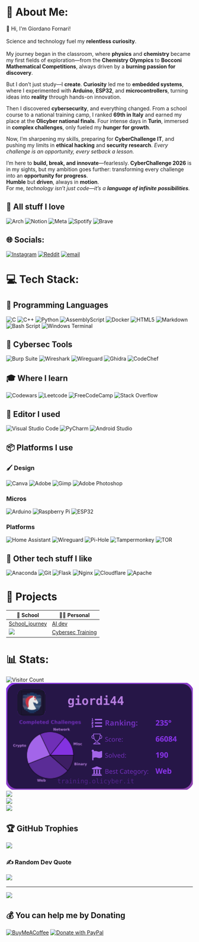 # 💫 About Me:

👋 Hi, I'm Giordano Fornari!  <br>  
Science and technology fuel my **relentless curiosity**. <br>  
My journey began in the classroom, where **physics** and **chemistry** became my first fields of exploration—from the **Chemistry Olympics** to **Bocconi Mathematical Competitions**, always driven by a **burning passion for discovery**. <br>  

But I don’t just study—I **create**. **Curiosity** led me to **embedded systems**, where I experimented with **Arduino**, **ESP32**, and **microcontrollers**, turning ideas into **reality** through hands-on innovation. <br>  

Then I discovered **cybersecurity**, and everything changed. From a school course to a national training camp, I ranked **69th in Italy** and earned my place at the **Olicyber national finals**. Four intense days in **Turin**, immersed in **complex challenges**, only fueled my **hunger for growth**. <br>  

Now, I’m sharpening my skills, preparing for **CyberChallenge IT**, and pushing my limits in **ethical hacking** and **security research**. _Every challenge is an opportunity, every setback a lesson._  

I’m here to **build, break, and innovate**—fearlessly. **CyberChallenge 2026** is in my sights, but my ambition goes further: transforming every challenge into an **opportunity for progress**.  
**Humble** but **driven**, always in **motion**.  
For me, _technology isn’t just code—it’s a **language of infinite possibilities**._  

## 💙 All stuff I love

![Arch](https://img.shields.io/badge/Arch%20Linux-1793D1?logo=arch-linux&logoColor=fff&style=for-the-badge)
![Notion](https://img.shields.io/badge/Notion-%23000000.svg?style=for-the-badge&logo=notion&logoColor=white)
![Meta](https://img.shields.io/badge/Meta-%230467DF.svg?style=for-the-badge&logo=Meta&logoColor=white)
![Spotify](https://img.shields.io/badge/Spotify-1ED760?style=for-the-badge&logo=spotify&logoColor=white)
![Brave](https://img.shields.io/badge/Brave-FB542B?style=for-the-badge&logo=Brave&logoColor=white)
<!-- ![Hugo](https://img.shields.io/badge/Hugo-black.svg?style=for-the-badge&logo=Hugo) -->

## 🌐 Socials:

[![Instagram](https://img.shields.io/badge/Instagram-%23E4405F.svg?logo=Instagram&logoColor=white)](https://instagram.com/@fornari.giordano) 
[![Reddit](https://img.shields.io/badge/Reddit-%23FF4500.svg?logo=Reddit&logoColor=white)](https://reddit.com/user/ExcellentDrummer5481) 
[![email](https://img.shields.io/badge/Email-D14836?logo=gmail&logoColor=white)](mailto:gfornari.casa@gmail.com) 

# 💻 Tech Stack:

## 🔀 **Programming Languages**

![C](https://img.shields.io/badge/c-%2300599C.svg?style=for-the-badge&logo=c&logoColor=white) 
![C++](https://img.shields.io/badge/c++-%2300599C.svg?style=for-the-badge&logo=c%2B%2B&logoColor=white) 
![Python](https://img.shields.io/badge/python-3670A0?style=for-the-badge&logo=python&logoColor=ffdd54) 
![AssemblyScript](https://img.shields.io/badge/assembly%20script-%23000000.svg?style=for-the-badge&logo=assemblyscript&logoColor=white) 
![Docker](https://img.shields.io/badge/docker-%230db7ed.svg?style=for-the-badge&logo=docker&logoColor=white) 
![HTML5](https://img.shields.io/badge/html5-%23E34F26.svg?style=for-the-badge&logo=html5&logoColor=white) 
![Markdown](https://img.shields.io/badge/markdown-%23000000.svg?style=for-the-badge&logo=markdown&logoColor=white) 
![Bash Script](https://img.shields.io/badge/bash-%23121011.svg?style=for-the-badge&logo=gnu-bash&logoColor=white) 
![Windows Terminal](https://img.shields.io/badge/Batch%20Script-%234D4D4D.svg?style=for-the-badge&logo=windows-terminal&logoColor=white) 
<br>
<!--
![OpenCV](https://img.shields.io/badge/opencv-%23white.svg?style=for-the-badge&logo=opencv&logoColor=white) 
![NumPy](https://img.shields.io/badge/numpy-%23013243.svg?style=for-the-badge&logo=numpy&logoColor=white) 
![PyTorch](https://img.shields.io/badge/PyTorch-%23EE4C2C.svg?style=for-the-badge&logo=PyTorch&logoColor=white) 
![TensorFlow](https://img.shields.io/badge/TensorFlow-%23FF6F00.svg?style=for-the-badge&logo=TensorFlow&logoColor=white) 
-->
## 🔐 **Cybersec Tools**  
![Burp Suite](https://img.shields.io/badge/Burp%20Suite-FF6F00?style=for-the-badge&logo=burp-suite&logoColor=white)
![Wireshark](https://img.shields.io/badge/Wireshark-1679A7?style=for-the-badge&logo=wireshark&logoColor=white)
![Wireguard](https://img.shields.io/badge/wireguard-%2388171A.svg?style=for-the-badge&logo=wireguard&logoColor=white)
![Ghidra](https://img.shields.io/badge/ghidra-000000?style=for-the-badge&logo=redragon&logoColor=white)
![CodeChef](https://img.shields.io/badge/CyberChef-5B4638?style=for-the-badge&logo=codechef&logoColor=white)

## 🎓 **Where I learn**

![Codewars](https://img.shields.io/badge/Codewars-B1361E?style=for-the-badge&logo=codewars&logoColor=grey)
![Leetcode](https://img.shields.io/badge/LeetCode-000000?style=for-the-badge&logo=LeetCode&logoColor=#d16c06)
![FreeCodeCamp](https://img.shields.io/badge/Freecodecamp-%23123.svg?&style=for-the-badge&logo=freecodecamp&logoColor=green)
![Stack Overflow](https://img.shields.io/badge/-Stackoverflow-FE7A16?style=for-the-badge&logo=stack-overflow&logoColor=white)

## 📝 **Editor I used**

![Visual Studio Code](https://img.shields.io/badge/Visual%20Studio%20Code-0078d7.svg?style=for-the-badge&logo=visual-studio-code&logoColor=white)
![PyCharm](https://img.shields.io/badge/pycharm-143?style=for-the-badge&logo=pycharm&logoColor=black&color=black&labelColor=green)
![Android Studio](https://img.shields.io/badge/android%20studio-346ac1?style=for-the-badge&logo=android%20studio&logoColor=white)

## 📦 **Platforms I use**

### 🖌️ **Design**
![Canva](https://img.shields.io/badge/Canva-%2300C4CC.svg?style=for-the-badge&logo=Canva&logoColor=white) 
![Adobe](https://img.shields.io/badge/adobe-%23FF0000.svg?style=for-the-badge&logo=adobe&logoColor=white) 
![Gimp](https://img.shields.io/badge/Gimp-657D8B?style=for-the-badge&logo=gimp&logoColor=FFFFFF) 
![Adobe Photoshop](https://img.shields.io/badge/adobe%20photoshop-%2331A8FF.svg?style=for-the-badge&logo=adobe%20photoshop&logoColor=white) 

### **Micros**
![Arduino](https://img.shields.io/badge/-Arduino-00979D?style=for-the-badge&logo=Arduino&logoColor=white) 
![Raspberry Pi](https://img.shields.io/badge/-Raspberry_Pi-C51A4A?style=for-the-badge&logo=Raspberry-Pi)
![ESP32](https://img.shields.io/badge/ESP32-blue?logo=espressif&style=for-the-badge)

### **Platforms**
![Home Assistant](https://img.shields.io/badge/home%20assistant-%2341BDF5.svg?style=for-the-badge&logo=home-assistant&logoColor=white) 
![Wireguard](https://img.shields.io/badge/wireguard-%2388171A.svg?style=for-the-badge&logo=wireguard&logoColor=white)
![Pi-Hole](https://img.shields.io/badge/pihole-%2396060C.svg?style=for-the-badge&logo=pi-hole&logoColor=white)
![Tampermonkey](https://img.shields.io/badge/tampermonkey-%2300485B.svg?style=for-the-badge&logo=tampermonkey&logoColor=white) 
![TOR](https://img.shields.io/badge/tor-%237E4798.svg?style=for-the-badge&logo=tor-project&logoColor=white) 

## 🔎 **Other tech stuff I like**

![Anaconda](https://img.shields.io/badge/Anaconda-%2344A833.svg?style=for-the-badge&logo=anaconda&logoColor=white) 
![Git](https://img.shields.io/badge/git-%23F05033.svg?style=for-the-badge&logo=git&logoColor=white) 
![Flask](https://img.shields.io/badge/flask-%23000.svg?style=for-the-badge&logo=flask&logoColor=white) 
![Nginx](https://img.shields.io/badge/nginx-%23009639.svg?style=for-the-badge&logo=nginx&logoColor=white) 
![Cloudflare](https://img.shields.io/badge/Cloudflare-F38020?style=for-the-badge&logo=Cloudflare&logoColor=white) 
![Apache](https://img.shields.io/badge/apache-%23D42029.svg?style=for-the-badge&logo=apache&logoColor=white)  

# 🧰 Projects
| 🏫 School | 🧑‍💻 Personal |
|-----------|----------|
|[School_journey](https://github.com/bigBrodyG/School_journey)|[AI dev](https://pastebin.com/raw/eearx7eM)|
|![](https://github.com/bigBrodyG)| [Cybersec Training](https://github.com/bigBrodyG/cybersectraining)|

# 📊 Stats:
![Visitor Count](https://profile-counter.glitch.me/bigBrodyG/count.svg) <br>
![](https://github.com/bigBrodyG/ocbadge/blob/711076e3154dfea579444719a8738f46a5a06f95/card.svg) <br>
![](https://github-readme-stats.vercel.app/api?username=bigBrodyG&theme=dark&hide_border=true&include_all_commits=false&count_private=false) <br>
![](https://nirzak-streak-stats.vercel.app/?user=bigBrodyG&theme=dark&hide_border=true) <br>
![](https://github-readme-stats.vercel.app/api/top-langs/?username=bigBrodyG&theme=dark&hide_border=true&include_all_commits=false&count_private=false&hide=SWIG&layout=compact)

## 🏆 GitHub Trophies
![](https://github-profile-trophy.vercel.app/?username=bigBrodyG&theme=gruvbox&no-frame=true&no-bg=false&margin-w=4)

### ✍️ Random Dev Quote
![](https://quotes-github-readme.vercel.app/api?type=vetical&theme=gruvbox)

---
[![](https://visitcount.itsvg.in/api?id=bigBrodyG&icon=0&color=0)](https://visitcount.itsvg.in)

  ## 💰 You can help me by Donating
  [![BuyMeACoffee](https://img.shields.io/badge/Buy%20Me%20a%20Coffee-ffdd00?style=for-the-badge&logo=buy-me-a-coffee&logoColor=black)](https://buymeacoffee.com/giordi) 
  [![Donate with PayPal](https://ziadoua.github.io/m3-Markdown-Badges/badges/PayPal/paypal1.svg)](https://www.paypal.me/GiordanoFornari)

  
<!-- Proudly created with GPRM ( https://gprm.itsvg.in ) -->
